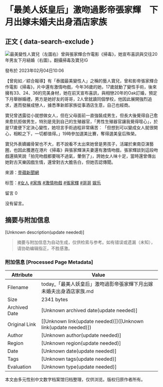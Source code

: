 # 「最美人妖皇后」激吻過影帝張家輝　下月出嫁未婚夫出身酒店家族

## 正文 { data-search-exclude }


![最美變性人寶兒（左圖右）曾與張家輝合作電影《掃毒》，她宣布喜訊與交往20年男友下月結婚（右圖）。翻攝掃毒及寶兒IG](https://today-obs.line-scdn.net/0haksA32M5PkROOCv9bHdBE3ZuMjV9XiRNbAsjd25sYXZrFHBAc19tJz4_NGgwXSpFbgt2JmI4ZHE2CHlBcw/w644)

發布於 2023年02月04日10:06

【曾宛如／綜合報導】有「泰國最美變性人」之稱的藝人寶兒，曾和影帝張家輝合作電影《掃毒》，片中還有激情吻戲，今年36歲的她，17歲就動了變性手術，後來擁有33、24、36的完美身材，她在前天宣布喜訊，與相戀20年的Oak訂婚，預定下月舉辦婚禮，男方是她好友的哥哥，2人曾就讀同個學校，他因此展開強烈追求，進而發展成戀人，據悉準新郎家族從事酒店生意，自己也經商。

寶兒曾透露從小就想做女人，但在父母面前一直強裝成男生，但長大後覺得自己愈來愈抗拒做男生，特別是見到自己的生殖器官，「男性生殖器官讓我覺得噁心」，於是17歲便下定決心變性，她坦言手術過程非常痛苦︰「但想到可以變成女人就很開心，相較之下，一切都值得。」19時參加選美比賽，奪得選美皇后殊榮。

寶兒外表嬌媚骨架也不大，若不說看不太出來她曾是男孩子，活躍於東南亞演藝圈，也因此獲邀在港片《掃毒》與張家輝演夫妻還有激情吻戲，張家輝談到這段吻戲還搞笑說「拍完吻戲都要喘不過氣，暈倒了」，誇她女人味十足，當時還曾傳出她對古天樂因戲生情，還曾對古大膽告白，但她否認傳聞。

來源：[壹蘋新聞網](https://tw.nextapple.com/entertainment/20230204/F7C500110BD582E23E4E1DADBA7F1285)

标签：[#女人](https://tw.v2/tag/74NGn3?tag=%E5%A5%B3%E4%BA%BA) [#家族](https://tw.v2/tag/vbZmyR?tag=%E5%AE%B6%E6%97%8F) [#激情吻戲](https://tw.v2/tag/pwq2g1?tag=%E6%BF%80%E6%83%85%E5%90%BB%E6%88%B2) [#張家輝](https://tw.v2/tag/npEkBB?tag=%E5%BC%B5%E5%AE%B6%E8%BC%9D) [#哥哥](https://tw.v2/tag/E7gLdK?tag=%E5%93%A5%E5%93%A5) [娱乐](https://tw.v3/page/entertainment)

留言 0

没有留言。
<!-- tcd_original_link https://today.line.me/tw/v2/article/oqky7Vj -->


## 摘要与附加信息

<!-- tcd_abstract -->
[Unknown description(update needed)]
<!-- tcd_abstract_end -->

> 摘要与附加信息为自动生成，仅供检索与参考。如有错误或遗漏（未知），请协助编辑指正，不胜感激。

### 附加信息 [Processed Page Metadata]

| Attribute       | Value                                  |
|-----------------|----------------------------------------|
| Filename        | today_「最美人妖皇后」激吻過影帝張家輝下月出嫁未婚夫出身酒店家族.md                             |
| Size            | 2341 bytes                           |
| Archived Date   | [Unknown archived date(update needed)]                             |
| Original Link   | [[Unknown link(update needed)]]([Unknown link(update needed)])                       |
| Author          | [Unknown author(update needed)]                               |
| Region          | [Unknown region(update needed)]                               |
| Date            | [Unknown date(update needed)]                                 |
| Tags            | [Unknown tags(update needed)]                                 |
| Evaluation            | [Unknown type(update needed)]                                 |
<!-- tcd_table_end -->

本文由多元性别中文数字档案馆归档整理，仅供浏览。版权归原作者所有。
